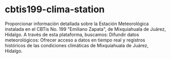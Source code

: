 # cbtis199-clima-station
Proporcionar información detallada sobre la Estación Meteorológica instalada en el CBTis No. 199 "Emiliano Zapata", de Mixquiahuala de Juárez, Hidalgo. A través de esta plataforma, buscamos: Difundir datos meteorológicos: Ofrecer acceso a datos en tiempo real y registros históricos de las condiciones climáticas de Mixquiahuala de Juárez, Hidalgo. 
